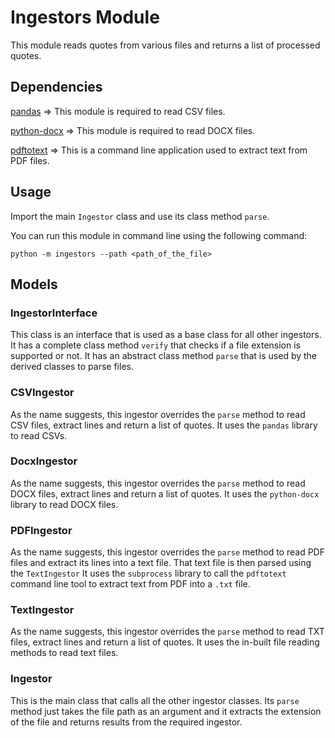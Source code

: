 # Ingestors Module

This module reads quotes from various files and returns a list of processed
quotes.

## Dependencies

[pandas](https://pandas.pydata.org/) => This module is required to read CSV
files.

[python-docx](https://python-docx.readthedocs.io/en/latest/) => This module is
required to read DOCX files.

[pdftotext](https://www.xpdfreader.com/pdftotext-man.html) => This is a
command line application used to extract text from PDF files.

## Usage

Import the main `Ingestor` class and use its class method `parse`.

You can run this module in command line using the following command:
```
python -m ingestors --path <path_of_the_file>
```

## Models

### IngestorInterface
This class is an interface that is used as a base class for all other
ingestors. It has a complete class method `verify` that checks if a file
extension is supported or not. It has an abstract class method `parse` that
is used by the derived classes to parse files.

### CSVIngestor
As the name suggests, this ingestor overrides the `parse` method to read
CSV files, extract lines and return a list of quotes. It uses the `pandas`
library to read CSVs.

### DocxIngestor
As the name suggests, this ingestor overrides the `parse` method to read
DOCX files, extract lines and return a list of quotes. It uses the
`python-docx` library to read DOCX files.

### PDFIngestor
As the name suggests, this ingestor overrides the `parse` method to read
PDF files and extract its lines into a text file. That text file is then
parsed using the `TextIngestor` It uses the `subprocess` library to call the
`pdftotext` command line tool to extract text from PDF into a `.txt` file.

### TextIngestor
As the name suggests, this ingestor overrides the `parse` method to read
TXT files, extract lines and return a list of quotes. It uses the in-built
file reading methods to read text files.

### Ingestor
This is the main class that calls all the other ingestor classes. Its `parse`
method just takes the file path as an argument and it extracts the extension of
the file and returns results from the required ingestor.